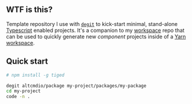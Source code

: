 ## WTF is this?

Template repository I use with [`degit`](https://www.npmjs.com/package/tiged) to kick-start minimal, stand-alone [Typescript](https://www.typescriptlang.org) enabled projects. It's a companion to my [workspace](https://github.com/altcmdio/workspace) repo that can be used to quickly generate new _component_ projects inside of a [Yarn workspace](https://yarnpkg.com/features/workspaces).

## Quick start

```sh
# npm install -g tiged

degit altcmdio/package my-project/packages/my-package
cd my-project
code -n .
```
